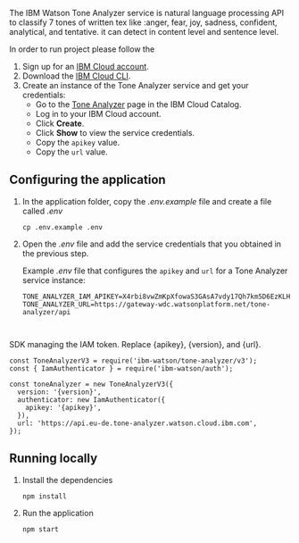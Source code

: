 

The IBM Watson Tone Analyzer service is natural language processing API to classify 7 tones of written tex like :anger, fear, joy, sadness, confident, analytical, and tentative.
it can detect in content level and sentence level. 

In order to run project please follow the 
1. Sign up for an [IBM Cloud account](https://cloud.ibm.com/registration/).
1. Download the [IBM Cloud CLI](https://cloud.ibm.com/docs/cli/index.html#overview).
1. Create an instance of the Tone Analyzer service and get your credentials:
    - Go to the [Tone Analyzer](https://cloud.ibm.com/catalog/services/tone-analyzer) page in the IBM Cloud Catalog.
    - Log in to your IBM Cloud account.
    - Click **Create**.
    - Click **Show** to view the service credentials.
    - Copy the `apikey` value.
    - Copy the `url` value.

## Configuring the application

1. In the application folder, copy the *.env.example* file and create a file called *.env*

    ```
    cp .env.example .env
    ```

2. Open the *.env* file and add the service credentials that you obtained in the previous step.

    Example *.env* file that configures the `apikey` and `url` for a Tone Analyzer service instance:

    ```
    TONE_ANALYZER_IAM_APIKEY=X4rbi8vwZmKpXfowaS3GAsA7vdy17Qh7km5D6EzKLHL2
    TONE_ANALYZER_URL=https://gateway-wdc.watsonplatform.net/tone-analyzer/api
    ```
    ```
    
    
SDK managing the IAM token. Replace {apikey}, {version}, and {url}.
```
const ToneAnalyzerV3 = require('ibm-watson/tone-analyzer/v3');
const { IamAuthenticator } = require('ibm-watson/auth');

const toneAnalyzer = new ToneAnalyzerV3({
  version: '{version}',
  authenticator: new IamAuthenticator({
    apikey: '{apikey}',
  }),
  url: 'https://api.eu-de.tone-analyzer.watson.cloud.ibm.com',
});
```


## Running locally


1. Install the dependencies

    ```
    npm install
    ```

1. Run the application

    ```
    npm start
    ```
  
